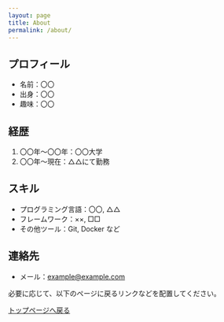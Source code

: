 ```yaml
---
layout: page
title: About
permalink: /about/
---
```



## プロフィール
- 名前：〇〇
- 出身：〇〇
- 趣味：〇〇

## 経歴
1. 〇〇年〜〇〇年：〇〇大学
2. 〇〇年〜現在：△△にて勤務

## スキル
- プログラミング言語：〇〇, △△
- フレームワーク：××, □□
- その他ツール：Git, Docker など

## 連絡先
- メール：example@example.com

必要に応じて、以下のページに戻るリンクなどを配置してください。

[トップページへ戻る](./home/)

